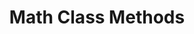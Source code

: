 ---
layout: post
title: Math Class Methods
tags:
- java
- tutorial 25
alias: /post/9996322086/math-class-methods
external-url: http://download.oracle.com/javase/1.4.2/docs/api/java/lang/Math.html
---